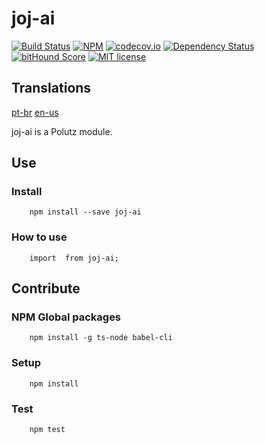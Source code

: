 # joj-ai

[![Build Status](https://travis-ci.org/angeloocana/joj-ai.svg)](https://travis-ci.org/angeloocana/joj-ai)
[![NPM](https://img.shields.io/npm/v/joj-ai.svg)](https://www.npmjs.com/package/joj-ai)
[![codecov.io](http://codecov.io/github/angeloocana/joj-ai/coverage.svg)](http://codecov.io/github/angeloocana/joj-ai)
[![Dependency Status](https://gemnasium.com/angeloocana/joj-ai.svg)](https://gemnasium.com/angeloocana/joj-ai)
[![bitHound Score](https://www.bithound.io/github/gotwarlost/istanbul/badges/score.svg)](https://www.bithound.io/github/angeloocana/joj-ai)
[![MIT license](http://img.shields.io/badge/license-MIT-brightgreen.svg)](http://opensource.org/licenses/MIT)

## Translations
[pt-br](https://github.com/angeloocana/joj-ai/blob/master/README.pt-br.md)
[en-us](https://github.com/angeloocana/joj-ai/blob/master/README.md)

joj-ai is a Polutz module.


## Use

### Install
```
    npm install --save joj-ai
```

### How to use
```
    import  from joj-ai;

```


## Contribute

### NPM Global packages
```
    npm install -g ts-node babel-cli
```

### Setup
```
    npm install   
```

### Test
```
    npm test
```

